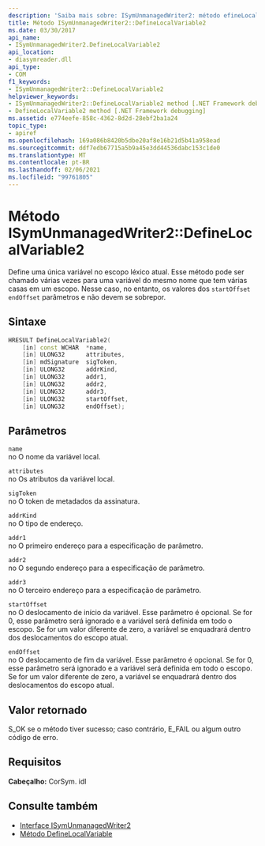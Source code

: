 ```yaml
---
description: 'Saiba mais sobre: ISymUnmanagedWriter2: método efineLocalVariable2 de:D'
title: Método ISymUnmanagedWriter2::DefineLocalVariable2
ms.date: 03/30/2017
api_name:
- ISymUnmanagedWriter2.DefineLocalVariable2
api_location:
- diasymreader.dll
api_type:
- COM
f1_keywords:
- ISymUnmanagedWriter2::DefineLocalVariable2
helpviewer_keywords:
- ISymUnmanagedWriter2::DefineLocalVariable2 method [.NET Framework debugging]
- DefineLocalVariable2 method [.NET Framework debugging]
ms.assetid: e774eefe-858c-4362-8d2d-28ebf2ba1a24
topic_type:
- apiref
ms.openlocfilehash: 169a086b8420b5dbe20af8e16b21d5b41a958ead
ms.sourcegitcommit: ddf7edb67715a5b9a45e3dd44536dabc153c1de0
ms.translationtype: MT
ms.contentlocale: pt-BR
ms.lasthandoff: 02/06/2021
ms.locfileid: "99761805"
---
```

# <a name="isymunmanagedwriter2definelocalvariable2-method"></a>Método ISymUnmanagedWriter2::DefineLocalVariable2

Define uma única variável no escopo léxico atual. Esse método pode ser chamado várias vezes para uma variável do mesmo nome que tem várias casas em um escopo. Nesse caso, no entanto, os valores dos `startOffset` `endOffset` parâmetros e não devem se sobrepor.  
  
## <a name="syntax"></a>Sintaxe  
  
```cpp  
HRESULT DefineLocalVariable2(  
    [in] const WCHAR  *name,  
    [in] ULONG32      attributes,  
    [in] mdSignature  sigToken,  
    [in] ULONG32      addrKind,  
    [in] ULONG32      addr1,  
    [in] ULONG32      addr2,  
    [in] ULONG32      addr3,  
    [in] ULONG32      startOffset,  
    [in] ULONG32      endOffset);  
```  
  
## <a name="parameters"></a>Parâmetros  

 `name`  
 no O nome da variável local.  
  
 `attributes`  
 no Os atributos da variável local.  
  
 `sigToken`  
 no O token de metadados da assinatura.  
  
 `addrKind`  
 no O tipo de endereço.  
  
 `addr1`  
 no O primeiro endereço para a especificação de parâmetro.  
  
 `addr2`  
 no O segundo endereço para a especificação de parâmetro.  
  
 `addr3`  
 no O terceiro endereço para a especificação de parâmetro.  
  
 `startOffset`  
 no O deslocamento de início da variável. Esse parâmetro é opcional. Se for 0, esse parâmetro será ignorado e a variável será definida em todo o escopo. Se for um valor diferente de zero, a variável se enquadrará dentro dos deslocamentos do escopo atual.  
  
 `endOffset`  
 no O deslocamento de fim da variável. Esse parâmetro é opcional. Se for 0, esse parâmetro será ignorado e a variável será definida em todo o escopo. Se for um valor diferente de zero, a variável se enquadrará dentro dos deslocamentos do escopo atual.  
  
## <a name="return-value"></a>Valor retornado  

 S_OK se o método tiver sucesso; caso contrário, E_FAIL ou algum outro código de erro.  
  
## <a name="requirements"></a>Requisitos  

 **Cabeçalho:** CorSym. idl  
  
## <a name="see-also"></a>Consulte também

- [Interface ISymUnmanagedWriter2](isymunmanagedwriter2-interface.md)
- [Método DefineLocalVariable](isymunmanagedwriter-definelocalvariable-method.md)
